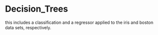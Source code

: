 # Decision_Trees
this includes a classification and a regressor applied to the iris and boston data sets, respectively.
